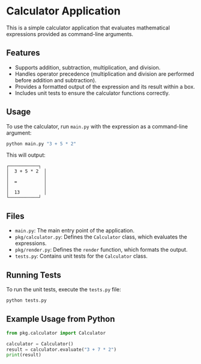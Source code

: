 # Calculator Application

This is a simple calculator application that evaluates mathematical expressions provided as command-line arguments.

## Features

*   Supports addition, subtraction, multiplication, and division.
*   Handles operator precedence (multiplication and division are performed before addition and subtraction).
*   Provides a formatted output of the expression and its result within a box.
*   Includes unit tests to ensure the calculator functions correctly.

## Usage

To use the calculator, run `main.py` with the expression as a command-line argument:

```bash
python main.py "3 + 5 * 2"
```

This will output:

```
┌───────────┐
│  3 + 5 * 2  │
│             │
│  =          │
│             │
│  13         │
└───────────┘
```

## Files

*   `main.py`: The main entry point of the application.
*   `pkg/calculator.py`: Defines the `Calculator` class, which evaluates the expressions.
*   `pkg/render.py`: Defines the `render` function, which formats the output.
*   `tests.py`: Contains unit tests for the `Calculator` class.

## Running Tests

To run the unit tests, execute the `tests.py` file:

```bash
python tests.py
```

## Example Usage from Python
```python
from pkg.calculator import Calculator

calculator = Calculator()
result = calculator.evaluate("3 + 7 * 2")
print(result)
```
